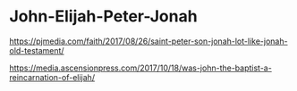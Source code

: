 # John-Elijah-Peter-Jonah
https://pjmedia.com/faith/2017/08/26/saint-peter-son-jonah-lot-like-jonah-old-testament/

https://media.ascensionpress.com/2017/10/18/was-john-the-baptist-a-reincarnation-of-elijah/
